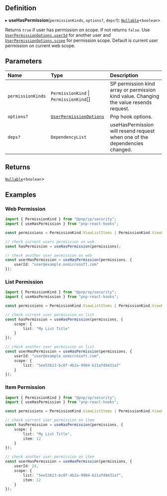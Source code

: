 
## Definition

▸ **useHasPermission**(`permissionKinds`, `options?`, `deps?`): [`Nullable`](../Types/NullableT.md)<`boolean`\>

Returns `true` if user has permission on scope. If not returns `false`. Use [`UserPermissionOptions.userId`](../Interfaces/UserPermissionOptions.md#userid) for another user and [`UserPermissionOptions.scope`](../Interfaces/UserPermissionOptions.md#scope) for permission scope. Default is current user permission on current web scope.

## Parameters

| Name | Type | Description |
| :------ | :------ | :------ |
| `permissionKinds` | `PermissionKind` \| `PermissionKind`[] | SP permission kind array or permission kind value. Changing the value resends request. |
| `options?` | [`UserPermissionOptions`](../Interfaces/UserPermissionOptions.md) | Pnp hook options. |
| `deps?` | `DependencyList` | useHasPermission will resend request when one of the dependencies changed. |

## Returns

[`Nullable`](../Types/NullableT.md)<`boolean`\>

## Examples

### Web Permission

```typescript
import { PermissionKind } from "@pnp/sp/security";
import { useHasPermission } from "pnp-react-hooks";

const permissions = PermissionKind.ViewListItems | PermissionKind.ViewPages

// check current users permission on web
const hasPermission = useHasPermission(permissions);

// check another user permission on web
const userHasPermission = useHasPermission(permissions, {
	userId: "user@example.onmicrosoft.com"
});
```

### List Permission

```typescript
import { PermissionKind } from "@pnp/sp/security";
import { useHasPermission } from "pnp-react-hooks";

const permissions = PermissionKind.ViewListItems | PermissionKind.ViewPages

// check current user permission on list
const hasPermission = useHasPermission(permissions, {
	scope: {
		list: "My List Title"
	}
});

// check another user permission on list
const userHasPermission = useHasPermission(permissions, {
	userId: "user@example.onmicrosoft.com",
	scope: {
		list: "5ee53613-bc0f-4b2a-9904-b21afd8431a7"
	}
});
```

### Item Permission

```typescript
import { PermissionKind } from "@pnp/sp/security";
import { useHasPermission } from "pnp-react-hooks";

const permissions = PermissionKind.ViewListItems | PermissionKind.ViewPages

// check current user permission on item
const hasPermission = useHasPermission(permissions, {
	scope: {
		list: "My List Title",
		item: 12
	}
});

// check another user permission on item
const userHasPermission = useHasPermission(permissions, {
	userId: 24,
	scope: {
		list: "5ee53613-bc0f-4b2a-9904-b21afd8431a7",
		item: 12
	}
});
```
